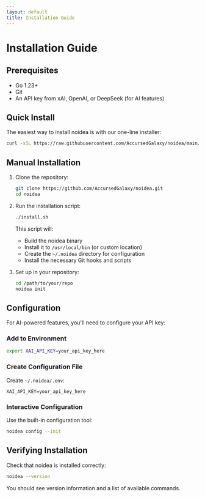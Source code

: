 ```yaml
---
layout: default
title: Installation Guide
---
```


# Installation Guide

## Prerequisites

- Go 1.23+
- Git
- An API key from xAI, OpenAI, or DeepSeek (for AI features)

## Quick Install

The easiest way to install noidea is with our one-line installer:

```bash
curl -sSL https://raw.githubusercontent.com/AccursedGalaxy/noidea/main/quickinstall.sh | bash
```

## Manual Installation

1. Clone the repository:
   ```bash
   git clone https://github.com/AccursedGalaxy/noidea.git
   cd noidea
   ```

2. Run the installation script:
   ```bash
   ./install.sh
   ```
   
   This script will:
   - Build the noidea binary
   - Install it to `/usr/local/bin` (or custom location)
   - Create the `~/.noidea` directory for configuration
   - Install the necessary Git hooks and scripts

3. Set up in your repository:
   ```bash
   cd /path/to/your/repo
   noidea init
   ```

## Configuration

For AI-powered features, you'll need to configure your API key:

### Add to Environment

```bash
export XAI_API_KEY=your_api_key_here
```

### Create Configuration File

Create `~/.noidea/.env`:

```
XAI_API_KEY=your_api_key_here
```

### Interactive Configuration

Use the built-in configuration tool:

```bash
noidea config --init
```

## Verifying Installation

Check that noidea is installed correctly:

```bash
noidea --version
```

You should see version information and a list of available commands. 